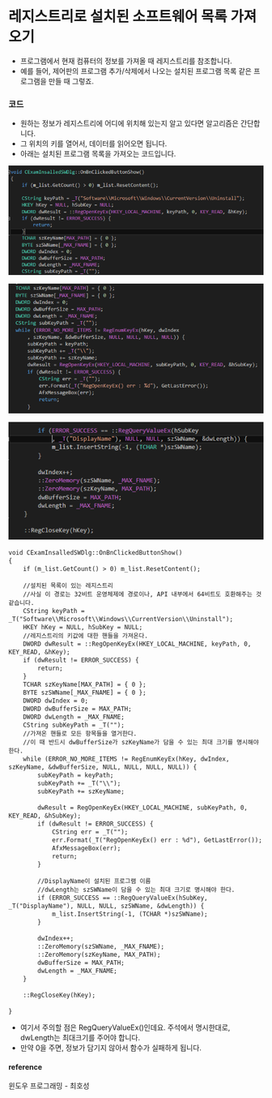 # 레지스트리로 설치된 소프트웨어 목록 가져오기

* 프로그램에서 현재 컴퓨터의 정보를 가져올 때 레지스트리를 참조합니다.
* 예를 들어, 제어판의 프로그램 추가/삭제에서 나오는 설치된 프로그램 목록 같은 프로그램을 만들 때 그렇죠.

### 코드
* 원하는 정보가 레지스트리에 어디에 위치해 있는지 알고 있다면 알고리즘은 간단합니다.
* 그 위치의 키를 열어서, 데이터를 읽어오면 됩니다.
* 아래는 설치된 프로그램 목록을 가져오는 코드입니다.  

![](../../images/Registry_2/1.PNG)  

![](../../images/Registry_2/2.PNG)  

![](../../images/Registry_2/3.PNG)  

```
void CExamInsalledSWDlg::OnBnClickedButtonShow()
{
	if (m_list.GetCount() > 0) m_list.ResetContent();

    //설치된 목록이 있는 레지스트리
    //사실 이 경로는 32비트 운영체제에 경로이나, API 내부에서 64비트도 호환해주는 것같습니다.
	CString keyPath = _T("Software\\Microsoft\\Windows\\CurrentVersion\\Uninstall");
	HKEY hKey = NULL, hSubKey = NULL;
    //레지스트리의 키값에 대한 핸들을 가져온다.
	DWORD dwResult = ::RegOpenKeyEx(HKEY_LOCAL_MACHINE, keyPath, 0, KEY_READ, &hKey);
	if (dwResult != ERROR_SUCCESS) {
		return;
	}
	TCHAR szKeyName[MAX_PATH] = { 0 };
	BYTE szSWName[_MAX_FNAME] = { 0 };
	DWORD dwIndex = 0;
	DWORD dwBufferSize = MAX_PATH;
	DWORD dwLength = _MAX_FNAME;
	CString subKeyPath = _T("");
    //가져온 핸들로 모든 항목들을 열거한다.
    //이 때 반드시 dwBufferSize가 szKeyName가 담을 수 있는 최대 크기를 명시해야 한다.
	while (ERROR_NO_MORE_ITEMS != RegEnumKeyEx(hKey, dwIndex, szKeyName, &dwBufferSize, NULL, NULL, NULL, NULL)) {
		subKeyPath = keyPath;
		subKeyPath += _T("\\");
		subKeyPath += szKeyName;

		dwResult = RegOpenKeyEx(HKEY_LOCAL_MACHINE, subKeyPath, 0, KEY_READ, &hSubKey);
		if (dwResult != ERROR_SUCCESS) {
			CString err = _T("");
			err.Format(_T("RegOpenKeyEx() err : %d"), GetLastError());
			AfxMessageBox(err);
			return;
		}

        //DisplayName이 설치된 프로그램 이름
        //dwLength는 szSWName이 담을 수 있는 최대 크기로 명시해야 한다.
		if (ERROR_SUCCESS == ::RegQueryValueEx(hSubKey, _T("DisplayName"), NULL, NULL, szSWName, &dwLength)) {
			m_list.InsertString(-1, (TCHAR *)szSWName);
		}

		dwIndex++;
		::ZeroMemory(szSWName, _MAX_FNAME);
		::ZeroMemory(szKeyName, MAX_PATH);
		dwBufferSize = MAX_PATH;
		dwLength = _MAX_FNAME;
	}

	::RegCloseKey(hKey);

}

```

* 여기서 주의할 점은 RegQueryValueEx()인데요. 주석에서 명시한대로, dwLength는 최대크기를 주어야 합니다.
* 만약 0을 주면, 정보가 담기지 않아서 함수가 실패하게 됩니다.


#### reference
윈도우 프로그래밍 - 최호성
